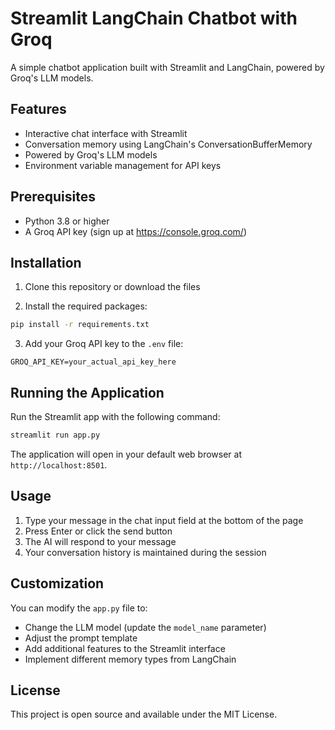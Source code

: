# Streamlit LangChain Chatbot with Groq

A simple chatbot application built with Streamlit and LangChain, powered by Groq's LLM models.

## Features

- Interactive chat interface with Streamlit
- Conversation memory using LangChain's ConversationBufferMemory
- Powered by Groq's LLM models
- Environment variable management for API keys

## Prerequisites

- Python 3.8 or higher
- A Groq API key (sign up at https://console.groq.com/)

## Installation

1. Clone this repository or download the files

2. Install the required packages:

```bash
pip install -r requirements.txt
```

3. Add your Groq API key to the `.env` file:

```
GROQ_API_KEY=your_actual_api_key_here
```

## Running the Application

Run the Streamlit app with the following command:

```bash
streamlit run app.py
```

The application will open in your default web browser at `http://localhost:8501`.

## Usage

1. Type your message in the chat input field at the bottom of the page
2. Press Enter or click the send button
3. The AI will respond to your message
4. Your conversation history is maintained during the session

## Customization

You can modify the `app.py` file to:

- Change the LLM model (update the `model_name` parameter)
- Adjust the prompt template
- Add additional features to the Streamlit interface
- Implement different memory types from LangChain

## License

This project is open source and available under the MIT License.